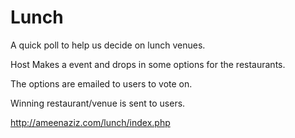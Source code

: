 Lunch
==============================

A quick poll to help us decide on lunch venues.

Host Makes a event and drops in some options for the restaurants.

The options are emailed to users to vote on.

Winning restaurant/venue is sent to users.

http://ameenaziz.com/lunch/index.php
